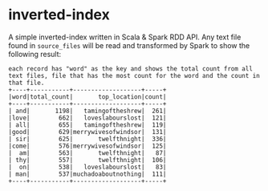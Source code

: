 # inverted-index

A simple inverted-index written in Scala & Spark RDD API.
Any text file found in ```source_files``` will be read and transformed by Spark to show the following result:
```
each record has "word" as the key and shows the total count from all text files, file that has the most count for the word and the count in that file.
+----+-----------+-------------------+-----+
|word|total_count|       top_location|count|
+----+-----------+-------------------+-----+
| and|       1198|   tamingoftheshrew|  261|
|love|        662|   loveslabourslost|  121|
| all|        655|   tamingoftheshrew|  119|
|good|        629|merrywivesofwindsor|  131|
| sir|        625|       twelfthnight|  336|
|come|        576|merrywivesofwindsor|  125|
|  am|        563|       twelfthnight|   87|
| thy|        557|       twelfthnight|  106|
|  on|        538|   loveslabourslost|   83|
| man|        537|muchadoaboutnothing|  111|
+----+-----------+-------------------+-----+
```
